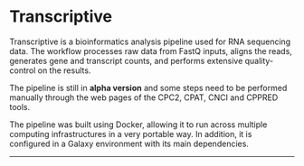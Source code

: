 # Transcriptive

Transcriptive is a bioinformatics analysis pipeline used for RNA sequencing data. The workflow processes raw data from FastQ inputs, aligns the reads, generates gene and transcript counts,  and performs extensive quality-control on the results. 

The pipeline is still in **alpha version** and some steps need to be performed manually through the web pages of the CPC2, CPAT, CNCI and CPPRED tools.

The pipeline was built using Docker, allowing it to run across multiple computing infrastructures in a very portable way. In addition, it is configured in a Galaxy environment with its main dependencies.

------------



